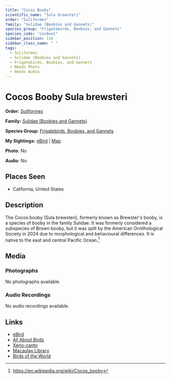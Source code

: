 ```yaml
---
title: "Cocos Booby"
scientific_name: "Sula brewsteri"
order: "Suliformes"
family: "Sulidae (Boobies and Gannets)"
species_group: "Frigatebirds, Boobies, and Gannets"
species_code: "cocboo1"
sidebar_position: 116
sidebar_class_name: " "
tags: 
  - Suliformes
  - Sulidae (Boobies and Gannets)
  - Frigatebirds, Boobies, and Gannets
  - Needs Photo
  - Needs Audio
---
```


# Cocos Booby <span className='sci_name'>Sula brewsteri</span>

**Order:** [Suliformes](/tags/suliformes)

**Family:** [Sulidae (Boobies and Gannets)](/tags/sulidae-boobies-and-gannets)

**Species Group:** [Frigatebirds, Boobies, and Gannets](/tags/frigatebirds-boobies-and-gannets)

**My Sightings:** [eBird](https://ebird.org/lifelist?r=world&time=life&spp=cocboo1) | [Map](/map?species_code=cocboo1)

**Photo**: No 

**Audio**: No

## Places Seen

* California, United States

## Description
The Cocos booby (Sula brewsteri), formerly known as Brewster's booby, is a species of booby in the family Sulidae. It was formerly considered a subspecies of Brown booby, but it was split by the American Ornithological Society in 2024 due to morphological and behavioural differences. It is native to the east and central Pacific Ocean.[^1]

[^1]: https://en.wikipedia.org/wiki/Cocos_booby

## Media
### Photographs
No photographs available.

### Audio Recordings
No audio recordings available.

## Links
* [eBird](https://ebird.org/species/cocboo1) 
* [All About Birds](https://www.allaboutbirds.org/guide/cocboo1) 
* [Xeno-canto](https://www.xeno-canto.org/species/sula-brewsteri) 
* [Macaulay Library](https://search.macaulaylibrary.org/catalog?taxonCode=cocboo1&sort=rating_rank_desc)
* [Birds of the World](https://birdsoftheworld.org/bow/species/cocboo1)
